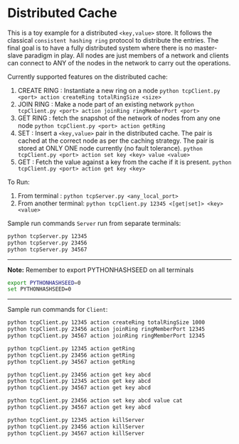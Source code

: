 # Distributed Cache

This is a toy example for a distributed `<key,value>` store. It follows the classical `consistent hashing ring` protocol to distribute the entries. The final goal is to have a fully distributed system where there is no master-slave paradigm in play. All nodes are just members of a network and clients can connect to ANY of the nodes in the network to carry out the operations.

Currently supported features on the distributed cache:
1. CREATE RING : Instantiate a new ring on a node 
`python tcpClient.py <port> action createRing totalRingSize <size>`
1. JOIN RING : Make a node part of an existing network 
`python tcpClient.py <port> action joinRing ringMemberPort <port>`
1. GET RING : fetch the snapshot of the network of nodes from any one node 
`python tcpClient.py <port> action getRing`
1. SET : Insert a `<key,value>` pair in the distributed cache. The pair is cached at the correct node as per the caching strategy. The pair is stored at ONLY ONE node currently (no fault tolerance). 
`python tcpClient.py <port> action set key <key> value <value>`
1. GET : Fetch the value against a key from the cache if it is present. 
`python tcpClient.py <port> action get key <key>
`

To Run:
1. From terminal : `python tcpServer.py <any_local_port>`
1. From another terminal: `python tcpClient.py 12345 <[get|set]> <key> <value>`

Sample run commands `Server` run from separate terminals:

```bash
python tcpServer.py 12345
python tcpServer.py 23456
python tcpServer.py 34567
```

---
**Note:** Remember to export PYTHONHASHSEED on all terminals
```bash
export PYTHONHASHSEED=0
set PYTHONHASHSEED=0
```
---

Sample run commands for `Client`:

```bash
python tcpClient.py 12345 action createRing totalRingSize 1000
python tcpClient.py 23456 action joinRing ringMemberPort 12345
python tcpClient.py 34567 action joinRing ringMemberPort 12345

python tcpClient.py 12345 action getRing
python tcpClient.py 23456 action getRing
python tcpClient.py 34567 action getRing

python tcpClient.py 23456 action get key abcd
python tcpClient.py 12345 action get key abcd
python tcpClient.py 34567 action get key abcd

python tcpClient.py 23456 action set key abcd value cat
python tcpClient.py 34567 action get key abcd
```

```bash
python tcpClient.py 12345 action killServer
python tcpClient.py 23456 action killServer
python tcpClient.py 34567 action killServer
```